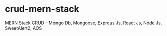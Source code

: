 # crud-mern-stack
MERN Stack CRUD -
Mongo Db, Mongoose, Express Js, React Js, Node Js, SweetAlert2, AOS
